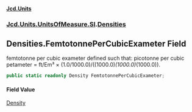 #### [Jcd.Units](index.md 'index')
### [Jcd.Units.UnitsOfMeasure.SI](Jcd.Units.UnitsOfMeasure.SI.md 'Jcd.Units.UnitsOfMeasure.SI').[Densities](Densities.md 'Jcd.Units.UnitsOfMeasure.SI.Densities')

## Densities.FemtotonnePerCubicExameter Field

femtotonne per cubic exameter defined such that: picotonne per cubic petameter = ft/Em³ × (1.0/1000.0)/((1000.0)*(1000.0)*(1000.0)).

```csharp
public static readonly Density FemtotonnePerCubicExameter;
```

#### Field Value
[Density](Density.md 'Jcd.Units.UnitTypes.Density')